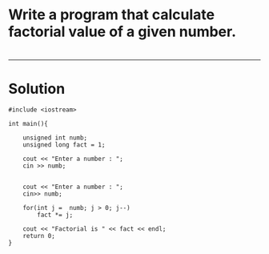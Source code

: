 # Write a program that calculate factorial value of a given number.
#
---
# Solution

	#include <iostream>

	int main(){
		
		unsigned int numb;
		unsigned long fact = 1;
		
		cout << "Enter a number : ";
		cin >> numb;
		
		
		cout << "Enter a number : ";
		cin>> numb;
		
		for(int j =  numb; j > 0; j--)
			fact *= j;
			
		cout << "Factorial is " << fact << endl;
		return 0;
	}